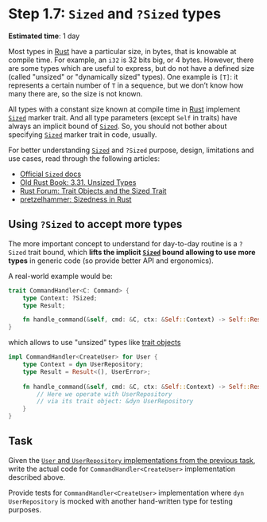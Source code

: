 Step 1.7: `Sized` and `?Sized` types
====================================

__Estimated time__: 1 day

Most types in [Rust] have a particular size, in bytes, that is knowable at compile time. For example, an `i32` is 32 bits big, or 4 bytes. However, there are some types which are useful to express, but do not have a defined size (called "unsized" or "dynamically sized" types). One example is `[T]`: it represents a certain number of `T` in a sequence, but we don’t know how many there are, so the size is not known.

All types with a constant size known at compile time in [Rust] implement [`Sized`] marker trait. And all type parameters (except `Self` in traits) have always an implicit bound of [`Sized`]. So, you should not bother about specifying [`Sized`] marker trait in code, usually.

For better understanding [`Sized`] and `?Sized` purpose, design, limitations and use cases, read through the following articles:
- [Official `Sized` docs][`Sized`]
- [Old Rust Book: 3.31. Unsized Types][4]
- [Rust Forum: Trait Objects and the Sized Trait][5]
- [pretzelhammer: Sizedness in Rust][6]




## Using `?Sized` to accept more types

The more important concept to understand for day-to-day routine is a `?Sized` trait bound, which __lifts the implicit [`Sized`] bound allowing to use more types__ in generic code (so provide better API and ergonomics).

A real-world example would be:
```rust
trait CommandHandler<C: Command> {
    type Context: ?Sized;
    type Result;

    fn handle_command(&self, cmd: &C, ctx: &Self::Context) -> Self::Result;
}
```
which allows to use "unsized" types like [trait objects][3]
```rust
impl CommandHandler<CreateUser> for User {
    type Context = dyn UserRepository;
    type Result = Result<(), UserError>;
    
    fn handle_command(&self, cmd: &C, ctx: &Self::Context) -> Self::Result {
        // Here we operate with UserRepository
        // via its trait object: &dyn UserRepository
    }
}
```




## Task

Given the [`User` and `UserRepository` implementations from the previous task](../1_6_dispatch#task), write the actual code for `CommandHandler<CreateUser>` implementation described above.

Provide tests for `CommandHandler<CreateUser>` implementation where `dyn UserRepository` is mocked with another hand-written type for testing purposes.





[Rust]: https://www.rust-lang.org
[`Sized`]: https://doc.rust-lang.org/std/marker/trait.Sized.html

[3]: https://doc.rust-lang.org/book/ch17-02-trait-objects.html
[4]: https://doc.rust-lang.org/1.26.0/book/first-edition/unsized-types.html
[5]: https://users.rust-lang.org/t/trait-objects-and-the-sized-trait/14410
[6]: https://github.com/pretzelhammer/rust-blog/blob/master/posts/sizedness-in-rust.md
